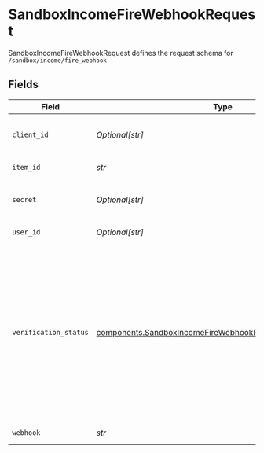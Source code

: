 # SandboxIncomeFireWebhookRequest

SandboxIncomeFireWebhookRequest defines the request schema for `/sandbox/income/fire_webhook`


## Fields

| Field                                                                                                                                                                                                                                                                                                                                                                                                                                                                                                                                                                                               | Type                                                                                                                                                                                                                                                                                                                                                                                                                                                                                                                                                                                                | Required                                                                                                                                                                                                                                                                                                                                                                                                                                                                                                                                                                                            | Description                                                                                                                                                                                                                                                                                                                                                                                                                                                                                                                                                                                         |
| --------------------------------------------------------------------------------------------------------------------------------------------------------------------------------------------------------------------------------------------------------------------------------------------------------------------------------------------------------------------------------------------------------------------------------------------------------------------------------------------------------------------------------------------------------------------------------------------------- | --------------------------------------------------------------------------------------------------------------------------------------------------------------------------------------------------------------------------------------------------------------------------------------------------------------------------------------------------------------------------------------------------------------------------------------------------------------------------------------------------------------------------------------------------------------------------------------------------- | --------------------------------------------------------------------------------------------------------------------------------------------------------------------------------------------------------------------------------------------------------------------------------------------------------------------------------------------------------------------------------------------------------------------------------------------------------------------------------------------------------------------------------------------------------------------------------------------------- | --------------------------------------------------------------------------------------------------------------------------------------------------------------------------------------------------------------------------------------------------------------------------------------------------------------------------------------------------------------------------------------------------------------------------------------------------------------------------------------------------------------------------------------------------------------------------------------------------- |
| `client_id`                                                                                                                                                                                                                                                                                                                                                                                                                                                                                                                                                                                         | *Optional[str]*                                                                                                                                                                                                                                                                                                                                                                                                                                                                                                                                                                                     | :heavy_minus_sign:                                                                                                                                                                                                                                                                                                                                                                                                                                                                                                                                                                                  | Your Plaid API `client_id`. The `client_id` is required and may be provided either in the `PLAID-CLIENT-ID` header or as part of a request body.                                                                                                                                                                                                                                                                                                                                                                                                                                                    |
| `item_id`                                                                                                                                                                                                                                                                                                                                                                                                                                                                                                                                                                                           | *str*                                                                                                                                                                                                                                                                                                                                                                                                                                                                                                                                                                                               | :heavy_check_mark:                                                                                                                                                                                                                                                                                                                                                                                                                                                                                                                                                                                  | The Item ID associated with the verification.                                                                                                                                                                                                                                                                                                                                                                                                                                                                                                                                                       |
| `secret`                                                                                                                                                                                                                                                                                                                                                                                                                                                                                                                                                                                            | *Optional[str]*                                                                                                                                                                                                                                                                                                                                                                                                                                                                                                                                                                                     | :heavy_minus_sign:                                                                                                                                                                                                                                                                                                                                                                                                                                                                                                                                                                                  | Your Plaid API `secret`. The `secret` is required and may be provided either in the `PLAID-SECRET` header or as part of a request body.                                                                                                                                                                                                                                                                                                                                                                                                                                                             |
| `user_id`                                                                                                                                                                                                                                                                                                                                                                                                                                                                                                                                                                                           | *Optional[str]*                                                                                                                                                                                                                                                                                                                                                                                                                                                                                                                                                                                     | :heavy_minus_sign:                                                                                                                                                                                                                                                                                                                                                                                                                                                                                                                                                                                  | The Plaid `user_id` of the User associated with this webhook, warning, or error.                                                                                                                                                                                                                                                                                                                                                                                                                                                                                                                    |
| `verification_status`                                                                                                                                                                                                                                                                                                                                                                                                                                                                                                                                                                               | [components.SandboxIncomeFireWebhookRequestVerificationStatus](../../models/components/sandboxincomefirewebhookrequestverificationstatus.md)                                                                                                                                                                                                                                                                                                                                                                                                                                                        | :heavy_check_mark:                                                                                                                                                                                                                                                                                                                                                                                                                                                                                                                                                                                  | `VERIFICATION_STATUS_PROCESSING_COMPLETE`: The income verification status processing has completed. If the user uploaded multiple documents, this webhook will fire when all documents have finished processing. Call the `/income/verification/paystubs/get` endpoint and check the document metadata to see which documents were successfully parsed.<br/><br/>`VERIFICATION_STATUS_PROCESSING_FAILED`: A failure occurred when attempting to process the verification documentation.<br/><br/>`VERIFICATION_STATUS_PENDING_APPROVAL`: (deprecated) The income verification has been sent to the user for review. |
| `webhook`                                                                                                                                                                                                                                                                                                                                                                                                                                                                                                                                                                                           | *str*                                                                                                                                                                                                                                                                                                                                                                                                                                                                                                                                                                                               | :heavy_check_mark:                                                                                                                                                                                                                                                                                                                                                                                                                                                                                                                                                                                  | The URL to which the webhook should be sent.                                                                                                                                                                                                                                                                                                                                                                                                                                                                                                                                                        |
